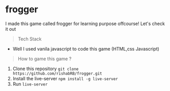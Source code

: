 # frogger
I made this game called frogger for learning purpose offcourse! Let's check it out

>Tech Stack 
* Well I used vanila javascript to code this game (HTML,css Javascript)

> How to game this game ?

1) Clone this repository `git clone https://github.com/rishabRB/frogger.git`
2) Install the live-server `npm install -g live-server`
3) Run `live-server`
